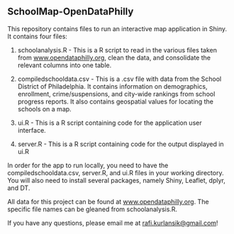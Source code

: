 ## SchoolMap-OpenDataPhilly

This repository contains files to run an interactive map application in Shiny.  It contains four files:

1.  schoolanalysis.R - This is a R script to read in the various files taken from www.opendataphilly.org, clean the data,
    and consolidate the relevant columns into one table.
    
2.  compiledschooldata.csv - This is a .csv file with data from the School District of Philadelphia.  It contains information on 
    demographics, enrollment, crime/suspensions, and city-wide rankings from school progress reports.  It also contains geospatial values
    for locating the schools on a map.
    
3.  ui.R - This is a R script containing code for the application user interface.

4.  server.R - This is a R script containing code for the output displayed in ui.R  

In order for the app to run locally, you need to have the compiledschooldata.csv, server.R, and ui.R files in your working directory.  
You will also need to install several packages, namely Shiny, Leaflet, dplyr, and DT.  

All data for this project can be found at www.opendataphilly.org.  The specific file names can be gleaned from schoolanalysis.R.

If you have any questions, please email me at rafi.kurlansik@gmail.com!

